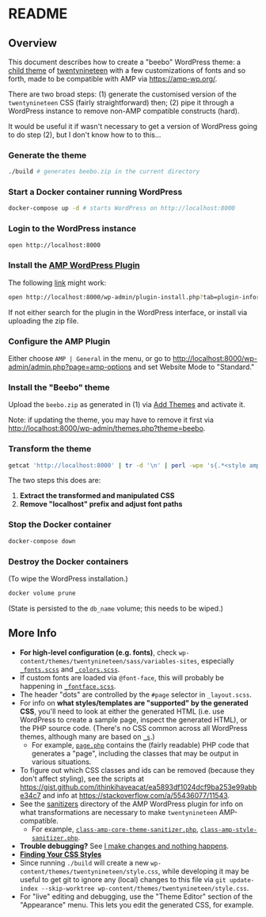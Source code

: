 # README

## Overview

This document describes how to create a "beebo" WordPress theme: a [child
theme](https://developer.wordpress.org/themes/advanced-topics/child-themes/) of
[twentynineteen](https://wordpress.org/themes/twentynineteen/) with a few
customizations of fonts and so forth, made to be compatible with AMP via
<https://amp-wp.org/>.

There are two broad steps: (1) generate the customised version of the
`twentynineteen` CSS (fairly straightforward) then; (2) pipe it through a
WordPress instance to remove non-AMP compatible constructs (hard).

It would be useful it if wasn't necessary to get a version of WordPress going to
do step (2), but I don't know how to to this...

### Generate the theme

```sh
./build # generates beebo.zip in the current directory
```

### Start a Docker container running WordPress

```sh
docker-compose up -d # starts WordPress on http://localhost:8000
```

### Login to the WordPress instance

```sh
open http://localhost:8000
```

### Install the [AMP WordPress Plugin](https://wordpress.org/plugins/amp/)

The following [link](http://localhost:8000/wp-admin/plugin-install.php?tab=plugin-information&plugin=amp&TB_iframe=true&width=600&height=550) might work:

```sh
open http://localhost:8000/wp-admin/plugin-install.php?tab=plugin-information&plugin=amp&TB_iframe=true&width=600&height=550
```

If not either search for the plugin in the WordPress interface, or install via
uploading the zip file.

### Configure the AMP Plugin

Either choose `AMP | General` in the menu, or go to
<http://localhost:8000/wp-admin/admin.php?page=amp-options> and set Website Mode
to "Standard."

### Install the "Beebo" theme

Upload the `beebo.zip` as generated in (1) via [Add
Themes](http://localhost:8000/wp-admin/theme-install.php?browse=featured) and
activate it.

Note: if updating the theme, you may have to remove it first via
<http://localhost:8000/wp-admin/themes.php?theme=beebo>.

### Transform the theme

```sh
getcat 'http://localhost:8000' | tr -d '\n' | perl -wpe 's{.*<style amp-custom="">(.*?)</style>.*}{$1}s; s{http://localhost:8000/wp-content/themes/beebo/font/}{/assets/}sg;' | pbcopy
```

The two steps this does are:

  1. **Extract the transformed and manipulated CSS**
  1. **Remove "localhost" prefix and adjust font paths**

### Stop the Docker container

```sh
docker-compose down
```

### Destroy the Docker containers

(To wipe the WordPress installation.)

```sh
docker volume prune
```

(State is persisted to the `db_name` volume; this needs to be wiped.)

## More Info

* **For high-level configuration (e.g. fonts)**, check
  `wp-content/themes/twentynineteen/sass/variables-sites`, especially
  [`_fonts.scss`](https://github.com/WordPress/WordPress/blob/master/wp-content/themes/twentynineteen/sass/variables-site/_fonts.scss)
  and
  [`_colors.scss`](https://github.com/WordPress/WordPress/blob/master/wp-content/themes/twentynineteen/sass/variables-site/_colors.scss).
* If custom fonts are loaded via `@font-face`, this will probably be happening in [`_fontface.scss`](https://github.com/WordPress/WordPress/blob/master/wp-content/themes/twentynineteen/sass/typography/_fontface.scss).
* The header "dots" are controlled by the `#page` selector in `_layout.scss`.
* For info on **what styles/templates are "supported" by the generated CSS**,
  you'll need to look at either the generated HTML (i.e. use WordPress to
  create a sample page, inspect the generated HTML), or the PHP source code. (There's no CSS common across all WordPress themes, although many are based on [`_s`](https://github.com/automattic/_s).)
  * For example,
  [`page.php`](https://github.com/WordPress/WordPress/blob/master/wp-content/themes/twentynineteen/page.php)
  contains the (fairly readable) PHP code that generates a "page", including
  the classes that may be output in various situations.
* To figure out which CSS classes and ids can be removed (because they don't
  affect styling), see the scripts at
  <https://gist.github.com/ithinkihaveacat/ea5893df1024dcf9ba253e99abbe34c7> and info at <https://stackoverflow.com/a/55436077/11543>.
* See the
  [sanitizers](https://github.com/ampproject/amp-wp/blob/develop/includes/sanitizers/)
  directory of the AMP WordPress plugin for info on what transformations are
  necessary to make `twentynineteen` AMP-compatible.
  * For example, [`class-amp-core-theme-sanitizer.php`](https://github.com/ampproject/amp-wp/blob/develop/includes/sanitizers/class-amp-core-theme-sanitizer.php), [`class-amp-style-sanitizer.php`](https://github.com/ampproject/amp-wp/blob/develop/includes/sanitizers/class-amp-style-sanitizer.php).
* **Trouble debugging?** See [I make changes and nothing happens](https://wordpress.org/support/article/i-make-changes-and-nothing-happens/).
* **[Finding Your CSS Styles](https://codex.wordpress.org/Finding_Your_CSS_Styles)**
* Since running `./build` will create a new
  `wp-content/themes/twentynineteen/style.css`, while developing it may be
  useful to get git to ignore any (local) changes to this file via `git
  update-index --skip-worktree wp-content/themes/twentynineteen/style.css`.
* For "live" editing and debugging, use the "Theme Editor" section of the
  "Appearance" menu. This lets you edit the generated CSS, for example.

